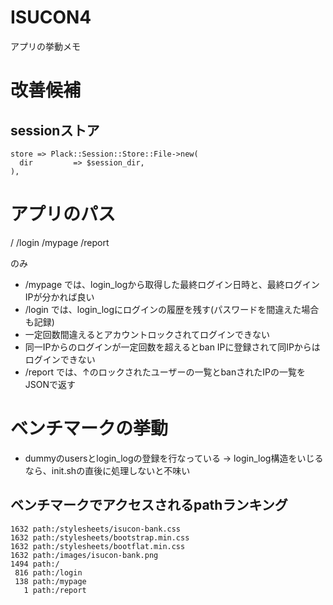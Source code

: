 ISUCON4
=======

アプリの挙動メモ

# 改善候補

## sessionストア

```
store => Plack::Session::Store::File->new(
  dir         => $session_dir,
),
```

# アプリのパス

/
/login
/mypage
/report

のみ

* /mypage では、login_logから取得した最終ログイン日時と、最終ログインIPが分かれば良い
* /login では、login_logにログインの履歴を残す(パスワードを間違えた場合も記録)
 * 一定回数間違えるとアカウントロックされてログインできない
 * 同一IPからのログインが一定回数を超えるとban IPに登録されて同IPからはログインできない
* /report では、↑のロックされたユーザーの一覧とbanされたIPの一覧をJSONで返す

# ベンチマークの挙動

* dummyのusersとlogin_logの登録を行なっている → login_log構造をいじるなら、init.shの直後に処理しないと不味い

## ベンチマークでアクセスされるpathランキング

```
1632 path:/stylesheets/isucon-bank.css
1632 path:/stylesheets/bootstrap.min.css
1632 path:/stylesheets/bootflat.min.css
1632 path:/images/isucon-bank.png
1494 path:/
 816 path:/login
 138 path:/mypage
   1 path:/report
```
